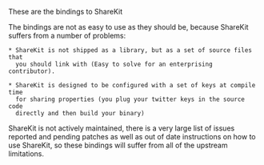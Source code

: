 These are the bindings to ShareKit

The bindings are not as easy to use as they should be, because ShareKit suffers from a
number of problems:

	* ShareKit is not shipped as a library, but as a set of source files that 
	  you should link with (Easy to solve for an enterprising contributor).

	* ShareKit is designed to be configured with a set of keys at compile time
	  for sharing properties (you plug your twitter keys in the source code
	  directly and then build your binary)

ShareKit is not actively maintained, there is a very large list of issues reported
and pending patches as well as out of date instructions on how to use ShareKit, so
these bindings will suffer from all of the upstream limitations.
	
